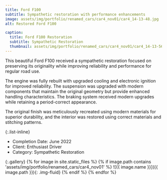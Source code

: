 ```yaml
---
title: Ford F100
subtitle: Sympathetic restoration with performance enhancements
image: assets/img/portfolio/renamed_cars/car4_nov01/car4_14-13-48.jpg
alt: Restored Ford F100

caption:
  title: Ford F100 Restoration
  subtitle: Sympathetic Restoration
  thumbnail: assets/img/portfolio/renamed_cars/car4_nov01/car4_14-13-56.jpg
---
```

This beautiful Ford F100 received a sympathetic restoration focused on preserving its originality while improving reliability and performance for regular road use.

The engine was fully rebuilt with upgraded cooling and electronic ignition for improved reliability. The suspension was upgraded with modern components that maintain the original geometry but provide enhanced handling characteristics. The braking system received modern upgrades while retaining a period-correct appearance.

The original finish was meticulously recreated using modern materials for superior durability, and the interior was restored using correct materials and stitching patterns.

{:.list-inline}

- Completion Date: June 2022
- Client: Enthusiast Driver
- Category: Sympathetic Restoration

{:.gallery}
{% for image in site.static_files %}
  {% if image.path contains 'assets/img/portfolio/renamed_cars/car4_nov01' %}
    ![{{ image.name }}]({{ image.path }}){: .img-fluid}
  {% endif %}
{% endfor %}
